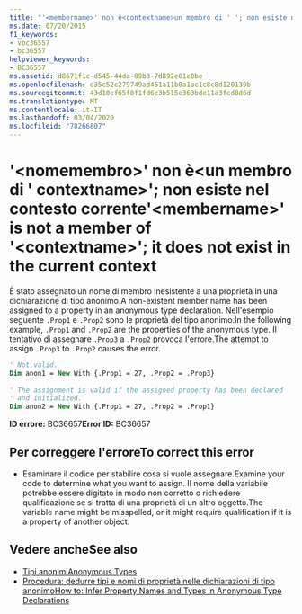 ```yaml
---
title: "'<membername>' non è<contextname>un membro di ' '; non esiste nel contesto corrente"
ms.date: 07/20/2015
f1_keywords:
- vbc36557
- bc36557
helpviewer_keywords:
- BC36557
ms.assetid: d8671f1c-d545-44da-89b3-7d892e01e8be
ms.openlocfilehash: d35c52c279749ad451a11b0a1ac1c8c8d120139b
ms.sourcegitcommit: 43d10ef65f0f1fd6c3b515e363bde11a3fcd8d6d
ms.translationtype: MT
ms.contentlocale: it-IT
ms.lasthandoff: 03/04/2020
ms.locfileid: "78266807"
---
```

# <a name="membername-is-not-a-member-of-contextname-it-does-not-exist-in-the-current-context"></a><span data-ttu-id="e1da7-102">'\<nomemembro>' non è\<un membro di ' contextname>'; non esiste nel contesto corrente</span><span class="sxs-lookup"><span data-stu-id="e1da7-102">'\<membername>' is not a member of '\<contextname>'; it does not exist in the current context</span></span>
<span data-ttu-id="e1da7-103">È stato assegnato un nome di membro inesistente a una proprietà in una dichiarazione di tipo anonimo.</span><span class="sxs-lookup"><span data-stu-id="e1da7-103">A non-existent member name has been assigned to a property in an anonymous type declaration.</span></span> <span data-ttu-id="e1da7-104">Nell'esempio seguente `.Prop1` e `.Prop2` sono le proprietà del tipo anonimo.</span><span class="sxs-lookup"><span data-stu-id="e1da7-104">In the following example, `.Prop1` and `.Prop2` are the properties of the anonymous type.</span></span> <span data-ttu-id="e1da7-105">Il tentativo di assegnare `.Prop3` a `.Prop2` provoca l'errore.</span><span class="sxs-lookup"><span data-stu-id="e1da7-105">The attempt to assign `.Prop3` to `.Prop2` causes the error.</span></span>  
  
```vb  
' Not valid.  
Dim anon1 = New With {.Prop1 = 27, .Prop2 = .Prop3}  
  
' The assignment is valid if the assigned property has been declared
' and initialized.  
Dim anon2 = New With {.Prop1 = 27, .Prop2 = .Prop1}  
```  
  
 <span data-ttu-id="e1da7-106">**ID errore:** BC36657</span><span class="sxs-lookup"><span data-stu-id="e1da7-106">**Error ID:** BC36657</span></span>  
  
## <a name="to-correct-this-error"></a><span data-ttu-id="e1da7-107">Per correggere l'errore</span><span class="sxs-lookup"><span data-stu-id="e1da7-107">To correct this error</span></span>  
  
- <span data-ttu-id="e1da7-108">Esaminare il codice per stabilire cosa si vuole assegnare.</span><span class="sxs-lookup"><span data-stu-id="e1da7-108">Examine your code to determine what you want to assign.</span></span> <span data-ttu-id="e1da7-109">Il nome della variabile potrebbe essere digitato in modo non corretto o richiedere qualificazione se si tratta di una proprietà di un altro oggetto.</span><span class="sxs-lookup"><span data-stu-id="e1da7-109">The variable name might be misspelled, or it might require qualification if it is a property of another object.</span></span>  
  
## <a name="see-also"></a><span data-ttu-id="e1da7-110">Vedere anche</span><span class="sxs-lookup"><span data-stu-id="e1da7-110">See also</span></span>

- [<span data-ttu-id="e1da7-111">Tipi anonimi</span><span class="sxs-lookup"><span data-stu-id="e1da7-111">Anonymous Types</span></span>](../../visual-basic/programming-guide/language-features/objects-and-classes/anonymous-types.md)
- [<span data-ttu-id="e1da7-112">Procedura: dedurre tipi e nomi di proprietà nelle dichiarazioni di tipo anonimo</span><span class="sxs-lookup"><span data-stu-id="e1da7-112">How to: Infer Property Names and Types in Anonymous Type Declarations</span></span>](../../visual-basic/programming-guide/language-features/objects-and-classes/how-to-infer-property-names-and-types-in-anonymous-type-declarations.md)
